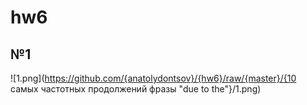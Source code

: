 # hw6
## №1
![1.png](https://github.com/{anatolydontsov}/{hw6}/raw/{master}/{10 самых частотных продолжений фразы "due to the"}/1.png)
